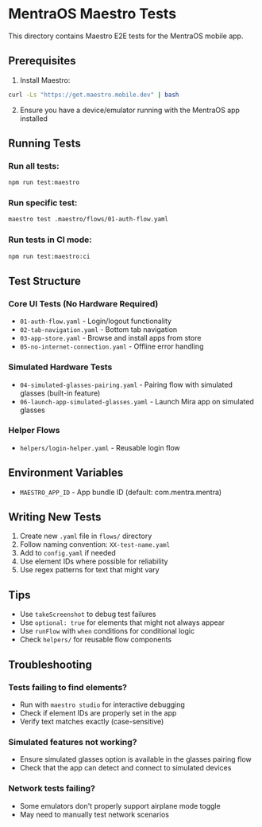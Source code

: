 # MentraOS Maestro Tests

This directory contains Maestro E2E tests for the MentraOS mobile app.

## Prerequisites

1. Install Maestro:

```bash
curl -Ls "https://get.maestro.mobile.dev" | bash
```

2. Ensure you have a device/emulator running with the MentraOS app installed

## Running Tests

### Run all tests:

```bash
npm run test:maestro
```

### Run specific test:

```bash
maestro test .maestro/flows/01-auth-flow.yaml
```

### Run tests in CI mode:

```bash
npm run test:maestro:ci
```

## Test Structure

### Core UI Tests (No Hardware Required)

- `01-auth-flow.yaml` - Login/logout functionality
- `02-tab-navigation.yaml` - Bottom tab navigation
- `03-app-store.yaml` - Browse and install apps from store
- `05-no-internet-connection.yaml` - Offline error handling

### Simulated Hardware Tests

- `04-simulated-glasses-pairing.yaml` - Pairing flow with simulated glasses (built-in feature)
- `06-launch-app-simulated-glasses.yaml` - Launch Mira app on simulated glasses

### Helper Flows

- `helpers/login-helper.yaml` - Reusable login flow

## Environment Variables

- `MAESTRO_APP_ID` - App bundle ID (default: com.mentra.mentra)

## Writing New Tests

1. Create new `.yaml` file in `flows/` directory
2. Follow naming convention: `XX-test-name.yaml`
3. Add to `config.yaml` if needed
4. Use element IDs where possible for reliability
5. Use regex patterns for text that might vary

## Tips

- Use `takeScreenshot` to debug test failures
- Use `optional: true` for elements that might not always appear
- Use `runFlow` with `when` conditions for conditional logic
- Check `helpers/` for reusable flow components

## Troubleshooting

### Tests failing to find elements?

- Run with `maestro studio` for interactive debugging
- Check if element IDs are properly set in the app
- Verify text matches exactly (case-sensitive)

### Simulated features not working?

- Ensure simulated glasses option is available in the glasses pairing flow
- Check that the app can detect and connect to simulated devices

### Network tests failing?

- Some emulators don't properly support airplane mode toggle
- May need to manually test network scenarios
